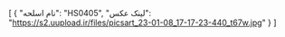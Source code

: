 [
  {
    "نام اسلحه": "HS0405",
    "لینک عکس": "https://s2.uupload.ir/files/picsart_23-01-08_17-17-23-440_t67w.jpg"
  }
]